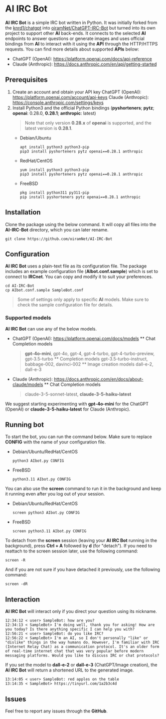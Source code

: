 # AI IRC Bot
__AI IRC Bot__ is a simple IRC bot written in Python. It was initially forked from the [knrd1/chatgpt](https://github.com/knrd1/chatgpt) into [oiramNet/ChatGPT-IRC-Bot](https://github.com/oiramNet/ChatGPT-IRC-Bot) but turned into its own project to support other __AI__ back-ends. It connects to the selected __AI__ endpoints to answer questions or generate images and uses official bindings from __AI__ to interact with it using the __API__ through the HTTP/HTTPS requests. You can find more details about supported __APIs__ below:

* ChatGPT (OpenAI): https://platform.openai.com/docs/api-reference
* Claude (Anthropic): https://docs.anthropic.com/en/api/getting-started

## Prerequisites
1. Create an account and obtain your API key
   ChatGPT (OpenAI): https://platform.openai.com/account/api-keys
   Claude (Anthropic): https://console.anthropic.com/settings/keys
2. Install Python3 and the official Python bindings (__pyshorteners__; __pytz__; __openai__: 0.28.0, __0.28.1__; __anthropic__: latest)
   > Note that only version __0.28.x__ of __openai__ is supported, and the latest version is __0.28.1__.
   * Debian/Ubuntu
     ```
     apt install python3 python3-pip
     pip3 install pyshorteners pytz openai==0.28.1 anthropic
     ```
   * RedHat/CentOS
     ```
     yum install python3 python3-pip
     pip3 install pyshorteners pytz openai==0.28.1 anthropic
     ```
   * FreeBSD
     ```
     pkg install python311 py311-pip
     pip install pyshorteners pytz openai==0.28.1 anthropic
     ```

## Installation
Clone the package using the below command. It will copy all files into the __AI-IRC-Bot__ directory, which you can later rename.
```
git clone https://github.com/oiramNet/AI-IRC-Bot
```

## Configuration
__AI IRC Bot__ uses a plain-text file as its configuration file. The package includes an example configuration file (__AIbot.conf.sample__) which is set to connect to __IRCnet__. You can copy and modify it to suit your preferences.
```
cd AI-IRC-Bot
cp AIbot.conf.sample SampleBot.conf
```
> Some of settings only apply to specific __AI__ models. Make sure to check the sample configuration file for details.

### Supported models
__AI IRC Bot__ can use any of the below models.
* ChatGPT (OpenAI): https://platform.openai.com/docs/models
** Chat Completion models
  > __gpt-4o-mini__, gpt-4o, gpt-4, gpt-4-turbo, gpt-4-turbo-preview, gpt-3.5-turbo
** Completion models
  > gpt-3.5-turbo-instruct, babbage-002, davinci-002
** Image creation models
  > dall-e-2, dall-e-3
* Claude (Anthropic): https://docs.anthropic.com/en/docs/about-claude/models
** Chat Completion models
  > claude-3-5-sonnet-latest, __claude-3-5-haiku-latest__

We suggest starting experimenting with __gpt-4o-mini__ for the ChatGPT (OpenAI) or __claude-3-5-haiku-latest__ for Claude (Anthropic).

## Running bot
To start the bot, you can run the command below. Make sure to replace __CONFIG__ with the name of your configuration file.
* Debian/Ubuntu/RedHat/CentOS
  ```
  python3 AIbot.py CONFIG
  ```
* FreeBSD
  ```
  python3.11 AIbot.py CONFIG
  ```

You can also use the __screen__ command to run it in the background and keep it running even after you log out of your session.
* Debian/Ubuntu/RedHat/CentOS
  ```
  screen python3 AIbot.py CONFIG
  ```
* FreeBSD
  ```
  screen python3.11 AIbot.py CONFIG
  ```

To detach from the __screen__ session (leaving your __AI IRC Bot__ running in the background), press __Ctrl + A__ followed by __d__ (for "detach").
If you need to reattach to the screen session later, use the following command:
```
screen -R
```
And if you are not sure if you have detached it previously, use the following command:
```
screen -dR
```

## Interaction
__AI IRC Bot__ will interact only if you direct your question using its nickname.
```
12:34:12 < user> SampleBot: how are you?
12:34:13 < SampleBot> I'm doing well, thank you for asking! How are you today? Is there anything specific I can help you with?
12:56:21 < user> SampleBot: do you like IRC?
12:56:22 < SampleBot> I'm an AI, so I don't personally "like" or "dislike" things in the way humans do. However, I'm familiar with IRC (Internet Relay Chat) as a communication protocol. It's an older form of real-time internet chat that was very popular before modern messaging platforms. Would you like to discuss IRC or chat protocols?
```

If you set the model to __dall-e-2__ or __dall-e-3__ (ChatGPT/Image creation), the __AI IRC Bot__ will return a shortened URL to the generated image.
```
13:14:05 < user> SampleBot: red apples on the table
13:14:35 < SampleBot> https://tinyurl.com/1a2b3c4d
```

## Issues
Feel free to report any issues through the __GitHub__.

